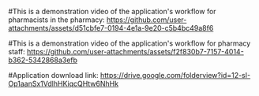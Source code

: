 

#This is a demonstration video of the application's workflow for pharmacists in the pharmacy: 
https://github.com/user-attachments/assets/d51cbfe7-0194-4e1a-9e20-c5b4bc49a8f6

#This is a demonstration video of the application's workflow for pharmacy staff:
https://github.com/user-attachments/assets/f2f830b7-7157-4014-b362-5342868a3efb

#Application download link:
https://drive.google.com/folderview?id=12-sI-Op1aanSx1VdlhHKiqcQHtw6NhHk
